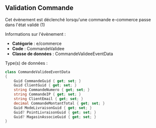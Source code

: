 ## <span id='validationcommande'>Validation Commande</span>

Cet évènement est déclenché lorsqu'une commande e-commerce passe dans l'état validé (1)

Informations sur l'évènement : 

 - **Catégorie** : e/commerce
 - **Code** : CommandeValidee
 - **Classe de données** : CommandeValideeEventData

Type(s) de données :

```csharp
class CommandeValideeEventData
{
	Guid CommandeGuid { get; set; }
	Guid ClientGuid { get; set; }
	string CommandeNumero { get; set; }
	string CommandeIP { get; set; }
	string ClientEmail { get; set; }
	decimal CommandeMontantTotal { get; set; }
	Guid ModeLivraisonGuid { get; set; }
	Guid? PointLivraisonGuid { get; set; }
	Guid? MagasinAssocieGuid { get; set; }
}

```
